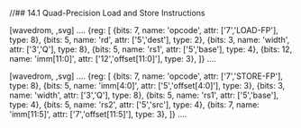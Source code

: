 //## 14.1 Quad-Precision Load and Store Instructions

[wavedrom, ,svg]
....
{reg: [
{bits: 7,  name: 'opcode',    attr: ['7','LOAD-FP'],  type: 8},
{bits: 5,  name: 'rd',        attr: ['5','dest'],     type: 2},
{bits: 3,  name: 'width',     attr: ['3','Q'],        type: 8},
{bits: 5,  name: 'rs1',       attr: ['5','base'],     type: 4},
{bits: 12, name: 'imm[11:0]', attr: ['12','offset[11:0]'],   type: 3},
]}
....

[wavedrom, ,svg]
....
{reg: [
{bits: 7,  name: 'opcode',    attr: ['7','STORE-FP'], type: 8},
{bits: 5,  name: 'imm[4:0]',  attr: ['5','offset[4:0]'],   type: 3},
{bits: 3,  name: 'width',     attr: ['3','Q'],        type: 8},
{bits: 5,  name: 'rs1',       attr: ['5','base'],     type: 4},
{bits: 5,  name: 'rs2',       attr: ['5','src'],      type: 4},
{bits: 7, name: 'imm[11:5]', attr: ['7','offset[11:5]'],   type: 3},
]}
....
